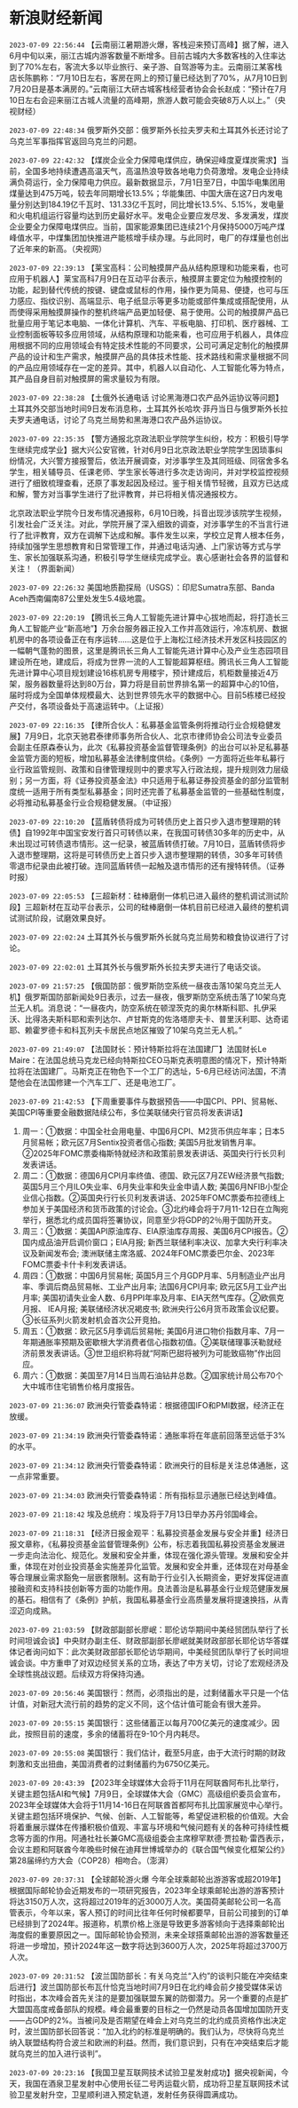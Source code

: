 # 新浪财经新闻
`2023-07-09 22:56:44` 【云南丽江暑期游火爆，客栈迎来预订高峰】据了解，进入6月中旬以来，丽江古城内游客数量不断增多。目前古城内大多数客栈的入住率达到了70%左右，客流大多以毕业旅行、亲子游、自驾游等为主。云南丽江某客栈店长陈鹏称：“7月10日左右，客房在网上的预订量已经达到了70%，从7月10日到7月20日是基本满房的。”云南丽江大研古城客栈经营者协会会长赵成：“预计在7月10日左右会迎来丽江古城人流量的高峰期，旅游人数可能会突破8万人以上。”（央视财经）

`2023-07-09 22:48:34` 俄罗斯外交部：俄罗斯外长拉夫罗夫和土耳其外长还讨论了乌克兰军事指挥官返回乌克兰的问题。

`2023-07-09 22:42:32` 【煤炭企业全力保障电煤供应，确保迎峰度夏煤炭需求】当前，全国多地持续遭遇高温天气，高温热浪导致各地电力负荷激增。发电企业持续满负荷运行，全力保障电力供应。最新数据显示，7月1日至7日，中国华电集团用煤量达到475万吨，较去年同期增长13.5%；华能集团、中国大唐在这7日内发电量分别达到184.19亿千瓦时、131.33亿千瓦时，同比增长13.5%、5.15%，发电量和火电机组运行容量均达到历史最好水平。发电企业要应发尽发、多发满发，煤炭企业要全力保障电煤供应。当前，国家能源集团已连续21个月保持5000万吨产煤峰值水平，中煤集团加快推进产能核增手续办理。与此同时，电厂的存煤量也创出了近年来的新高。（央视网）

`2023-07-09 22:39:13` 【莱宝高科：公司触摸屏产品从结构原理和功能来看，也可应用于机器人】莱宝高科7月9日在互动平台表示，触摸屏主要定位为触摸控制的功能，起到替代传统的按键、键盘或鼠标的作用，操作更为简易、便捷，也可与压力感应、指纹识别、高端显示、电子纸显示等更多功能或部件集成或搭配使用，从而使得采用触摸屏操作的整机终端产品更加轻便、易于使用。公司的触摸屏产品已批量应用于笔记本电脑、一体化计算机、汽车、平板电脑、打印机、医疗器械、工业控制面板等较多应用领域，从结构原理和功能来看，也可应用于机器人，具体应用根据不同的应用领域会有特定技术性能的不同要求，公司可满足定制化的触摸屏产品的设计和生产需求，触摸屏产品的具体技术性能、技术路线和需求量根据不同的产品应用领域存在一定的差异。其中，机器人以自动化、人工智能化等为特点，其产品自身目前对触摸屏的需求量较为有限。

`2023-07-09 22:38:28`   【土俄外长通电话 讨论黑海港口农产品外运协议等问题】土耳其外交部当地时间9日发布消息称，土耳其外长哈坎·菲丹当日与俄罗斯外长拉夫罗夫通电话，讨论了乌克兰局势和黑海港口农产品外运协议。

`2023-07-09 22:35:35` 【警方通报北京政法职业学院学生纠纷，校方：积极引导学生继续完成学业】据大兴公安官微，针对6月9日北京政法职业学院学生因琐事纠纷情况，大兴警方接报警后，依法开展调查，对涉事学生及其同班级、同宿舍多名学生，相关辅导员、任课老师、学生家长等进行多次走访询问，并对学校监控视频进行了细致梳理查看，还原了事发起因及经过。鉴于相关情节轻微，且双方已达成和解，警方对当事学生进行了批评教育，并已将相关情况通报校方。

北京政法职业学院今日发布情况通报称，6月10日晚，抖音出现涉该院学生视频，引发社会广泛关注。对此，学院开展了深入细致的调查，对涉事学生的不当言行进行了批评教育，双方在调解下达成和解。事件发生以来，学校立足育人根本任务，持续加强学生思想教育和日常管理工作，并通过电话沟通、上门家访等方式与学生、家长加强联系沟通，积极引导学生继续完成学业。衷心感谢社会各界的监督和关注！（界面新闻）

`2023-07-09 22:26:32` 美国地质勘探局（USGS）：印尼Sumatra东部、Banda Aceh西南偏南87公里处发生5.4级地震。

`2023-07-09 22:20:19` 【腾讯长三角人工智能先进计算中心拔地而起，将打造长三角人工智能产业“新高地”】万余台服务器正投入工作并高效运行，冷冻机房、数据机房中的各项设备正在有序运转……这是位于上海松江经济技术开发区科技园区的一幅朝气蓬勃的图景，这里是腾讯长三角人工智能先进计算中心及产业生态园项目建设所在地，建成后，将成为世界一流的人工智能超算枢纽。腾讯长三角人工智能先进计算中心项目规划建设16栋机房专用楼宇，预计建成后，机柜数量接近4万架，服务器数量将达到80万台，算力将是目前世界排名第一的超算中心的10倍，届时将成为全国单体规模最大、达到世界领先水平的数据中心。目前5栋楼已经投产交付，各项设备处于高速运转中。（上证报）

`2023-07-09 22:16:35` 【律所合伙人：私募基金监管条例将推动行业合规稳健发展】7月9日，北京天驰君泰律师事务所合伙人、北京市律师协会公司法专业委员会副主任原森泰认为，此次《私募投资基金监督管理条例》的出台可以补足私募基金监管方面的短板，增加私募基金法律制度供给。《条例》一方面将近些年私募行业行政监管规则、政策和自律管理规则中的要求写入行政法规，提升规则效力层级别；另一方面，将《证券投资基金法》中只适用于私募证券投资基金的部分监管制度统一适用于所有类型私募基金；同时还完善了私募基金监管的一些基础性制度，必将推动私募基金行业合规稳健发展。（中证报）

`2023-07-09 22:10:20` 【蓝盾转债将成为可转债历史上首只步入退市整理期的转债】自1992年中国宝安发行首只可转债以来，在我国可转债30多年的历史中，从未出现过可转债退市情形。这一纪录，被蓝盾转债打破。7月10日，蓝盾转债将步入退市整理期，这将是可转债历史上首只步入退市整理期的转债，30多年可转债零退市纪录由此被打破。连同蓝盾转债一起触及退市情形的还有搜特转债。（证券时报）

`2023-07-09 22:05:53` 【三超新材：硅棒磨倒一体机已进入最终的整机调试测试阶段】三超新材在互动平台表示，公司的硅棒磨倒一体机目前已经进入最终的整机调试测试阶段，试磨效果良好。

`2023-07-09 22:02:24` 土耳其外长与俄罗斯外长就乌克兰局势和粮食协议进行了讨论。

`2023-07-09 22:02:01` 土耳其外长与俄罗斯外长拉夫罗夫进行了电话交谈。

`2023-07-09 21:57:25` 【俄国防部：俄罗斯防空系统一昼夜击落10架乌克兰无人机】俄罗斯国防部新闻处9日表示，过去一昼夜，俄罗斯防空系统击落了10架乌克兰无人机。消息说：“一昼夜内，防空系统在顿涅茨克的奥尔林斯科耶、扎伊采沃、比得洛夫斯科耶和索列达尔、卢甘斯克的佐洛塔廖夫卡、普里沃利耶、达奇诺耶、赖霍罗德卡和科瓦列夫卡居民点地区摧毁了10架乌克兰无人机。”

`2023-07-09 21:49:07` 【法国财长：预计特斯拉将在法国建厂】法国财长Le Maire：在法国总统马克龙已经向特斯拉CEO马斯克表明意图的情况下，预计特斯拉将在法国建厂。马斯克正在物色下一个工厂的选址，5-6月已经访问法国，不清楚他会在法国修建一个汽车工厂、还是电池工厂。

`2023-07-09 21:42:53` 【下周重要事件与数据预告——中国CPI、PPI、贸易帐、美国CPI等重要金融数据陆续公布，多位美联储央行官员将发表讲话】
1. 周一：①数据：中国全社会用电量、中国6月CPI、M2货币供应年率；日本5月贸易帐；欧元区7月Sentix投资者信心指数; 美国5月批发销售月率。②2025年FOMC票委梅斯特就经济和政策前景发表讲话、英国央行行长贝利发表讲话。
2. 周二：①数据：德国6月CPI月率终值、德国、欧元区7月ZEW经济景气指数; 英国5月三个月ILO失业率、6月失业率和失业金申请人数; 美国6月NFIB小型企业信心指数。②英国央行行长贝利发表讲话、2025年FOMC票委布拉德线上参加关于美国经济和货币政策的讨论会。③北约峰会将于7月11-12日在立陶宛举行，据悉北约成员国将签署协议，同意至少将GDP的2％用于国防开支。
3. 周三：①数据：美国API原油库存、EIA原油库存周报、美国6月CPI报告。②国内成品油开启调价窗口；EIA月报; 新西兰联储利率决议、加拿大央行利率决议及新闻发布会; 澳洲联储主席洛威、2024年FOMC票委巴尔金、2023年FOMC票委卡什卡利发表讲话。
4. 周四：①数据：中国6月贸易帐; 英国5月三个月GDP月率、5月制造业产出月率、季调后商品贸易帐、工业产出月率; 法国6月CPI月率; 欧元区5月工业产出月率; 美国初请失业金人数、6月PPI年率及月率、EIA天然气库存。②欧佩克月报、 IEA月报; 美联储经济状况褐皮书; 欧洲央行公6月货币政策会议纪要。③长征系列火箭发射机会首次公开竞拍。
5. 周五：①数据：欧元区5月季调后贸易帐; 美国6月进口物价指数月率、7月一年期通胀率预期及密歇根大学消费者信心指数初值。②美联储理事沃勒就经济前景发表讲话。③世卫组织称将就“阿斯巴甜将被列为可能致癌物”作出回应。
6. 周六：①数据：美国至7月14日当周石油钻井总数。②国家统计局公布70个大中城市住宅销售价格月度报告。

`2023-07-09 21:36:07` 欧洲央行管委森特诺：根据德国IFO和PMI数据，经济正在放缓。

`2023-07-09 21:34:19` 欧洲央行管委森特诺：通胀率将在年底前回落至远低于3%的水平。

`2023-07-09 21:34:12` 欧洲央行管委森特诺：欧洲央行的目标是关注总体通胀，这一点非常重要。

`2023-07-09 21:34:03` 欧洲央行管委森特诺：所有指标显示通胀已经达到峰值。

`2023-07-09 21:18:42` 埃及总统府：埃及将于7月13日举办苏丹邻国峰会。

`2023-07-09 21:18:31` 【经济日报金观平：私募投资基金发展与安全并重】经济日报文章称，《私募投资基金监督管理条例》公布，标志着我国私募投资基金发展进一步走向法治化、规范化。发展和安全并重，体现在强化源头管理。发展和安全并重，体现在对创业投资基金实施差异化监管。发展和安全并重，还体现在对母基金等合理展业需求豁免一层嵌套限制。这有助于行业引入长期资金，更好发挥促进直接融资和支持科技创新等方面的功能作用。良法善治是私募基金行业规范健康发展的基石。相信有了《条例》护航，我国私募基金行业高质量发展将提速换挡，从青涩迈向成熟。

`2023-07-09 21:03:59` 【财政部副部长廖岷：耶伦访华期间中美经贸团队举行了长时间坦诚会谈】中央财办副主任、财政部副部长廖岷就美财政部部长耶伦访华答媒体记者询问如下：此次美财政部部长耶伦访华期间，中美经贸团队举行了长时间坦诚会谈。中方重申了对双边经贸关系的立场，表达了中方关切，讨论了宏观经济及全球性挑战议题。后续双方将保持沟通。

`2023-07-09 20:56:46` 美国银行：然而，必须指出的是，过剩储蓄水平只是一个估计值，对新冠大流行前的趋势的定义不同，这个估计值可能会有很大差异。

`2023-07-09 20:55:15` 美国银行：这些储蓄正以每月700亿美元的速度减少。因此，按照目前的速度，多余的储蓄将在9-10个月内耗尽。

`2023-07-09 20:55:08` 美国银行：我们估计，截至5月底，由于大流行时期的财政刺激和支出扭曲，美国消费者的过剩储蓄约为6750亿美元。

`2023-07-09 20:43:39` 【2023年全球媒体大会将于11月在阿联酋阿布扎比举行，关键主题包括AI和气候】7月9日，全球媒体大会（GMC）高级组织委员会宣布，2023年全球媒体大会将于11月14-16日在阿联酋首都阿布扎比国家展览中心举行。关键主题包括环境保护、气候、创新、人工智能等，希望促进积极的价值观。大会将着重展示媒体在传播积极价值观、丰富与环境和气候问题有关的各种可持续性概念等方面的作用。阿通社社长兼GMC高级组委会主席穆罕默德·贾拉勒·雷西表示，会议主题和阿联酋今年晚些时候在迪拜世博城举办的《联合国气候变化框架公约》第28届缔约方大会（COP28）相吻合。（澎湃）

`2023-07-09 20:37:31` 【全球邮轮游火爆 今年全球乘邮轮出游游客或超2019年】根据国际邮轮协会近期发布的一项研究报告，2023年全球乘邮轮出游的游客预计将达3150万人次，这将超过2019年的近3000万人次。美国荷美邮轮公司一名高管表示，今年以来，客人预订的时间比往年任何时候都要早，目前公司接到的订单已经排到了2024年。报道称，机票价格上涨是导致更多游客倾向于选择乘邮轮出海度假的重要原因之一。国际邮轮协会预测，未来全球搭乘邮轮出游的游客数量还将进一步增加，预计2024年这一数字将达到3600万人次，2025年将超过3700万人次。

`2023-07-09 20:31:52`   【波兰国防部长：有关乌克兰“入约”的谈判只能在冲突结束后进行】波兰国防部长布瓦什恰克当地时间7月9日在北约峰会前夕接受媒体采访时指出，本次峰会首先关注的是要加强联盟东翼的防御潜力。另一个重要的点是扩大盟国高度戒备部队的规模。峰会最重要的目标之一仍然是动员各国增加国防开支——占GDP的2%。当被问及是否期望在峰会上对乌克兰的北约成员资格作出决定时，波兰国防部长回答说：“加入北约的标准是明确的。我们认为，尽快将乌克兰纳入联盟结构符合波兰和欧洲的利益。然而，我们意识到，只有在冲突结束后才能就乌克兰的加入进行谈判”。

`2023-07-09 20:23:16` 【我国卫星互联网技术试验卫星发射成功】据央视新闻，今天，我国在酒泉卫星发射中心使用长征二号丙运载火箭，成功将卫星互联网技术试验卫星发射升空，卫星顺利进入预定轨道，发射任务获得圆满成功。

